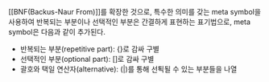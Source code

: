[[BNF(Backus-Naur From)]]를 확장한 것으로, 특수한 의미를 갖는 meta symbol을 사용하여 반복되는 부분이나 선택적인 부분은 간결하게 표현하는 표기법으로, meta symbol은 다음과 같이 추가된다. 
+ 반복되는 부분(repetitive part): {}로 감싸 구별
+ 선택적인 부분(optional part): []로 감싸 구별
+ 괄호와 택일 연산자(alternative): (|)를 통해 선퇵될 수 있는 부분들을 나열